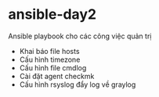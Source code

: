 # ansible-day2
Ansible playbook cho các công việc quản trị

- Khai báo file hosts
- Cấu hình timezone 
- Cấu hình file cmdlog
- Cài đặt agent checkmk
- Cấu hình rsyslog đẩy log về graylog
